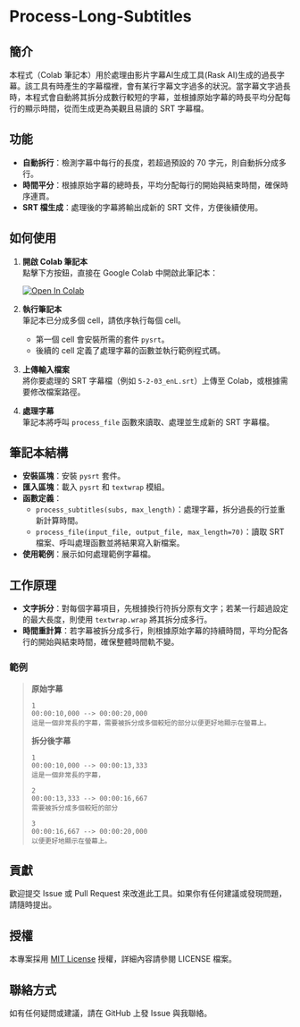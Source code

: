 # Process-Long-Subtitles

## 簡介
本程式（Colab 筆記本）用於處理由影片字幕AI生成工具(Rask AI)生成的過長字幕。該工具有時產生的字幕檔裡，會有某行字幕文字過多的狀況。當字幕文字過長時，本程式會自動將其拆分成數行較短的字幕，並根據原始字幕的時長平均分配每行的顯示時間，從而生成更為美觀且易讀的 SRT 字幕檔。

## 功能
- **自動拆行**：檢測字幕中每行的長度，若超過預設的 70 字元，則自動拆分成多行。
- **時間平分**：根據原始字幕的總時長，平均分配每行的開始與結束時間，確保時序連貫。
- **SRT 檔生成**：處理後的字幕將輸出成新的 SRT 文件，方便後續使用。

## 如何使用
1. **開啟 Colab 筆記本**  
   點擊下方按鈕，直接在 Google Colab 中開啟此筆記本：
   
   [![Open In Colab](https://colab.research.google.com/assets/colab-badge.svg)](https://colab.research.google.com/github/Chihuah/Process-Long-Subtitles/blob/main/Process_Long_Subtitles_(from_Rask_ai).ipynb)

2. **執行筆記本**  
   筆記本已分成多個 cell，請依序執行每個 cell。  
   - 第一個 cell 會安裝所需的套件 `pysrt`。  
   - 後續的 cell 定義了處理字幕的函數並執行範例程式碼。

3. **上傳輸入檔案**  
   將你要處理的 SRT 字幕檔（例如 `5-2-03_enL.srt`）上傳至 Colab，或根據需要修改檔案路徑。

4. **處理字幕**  
   筆記本將呼叫 `process_file` 函數來讀取、處理並生成新的 SRT 字幕檔。

## 筆記本結構
- **安裝區塊**：安裝 `pysrt` 套件。
- **匯入區塊**：載入 `pysrt` 和 `textwrap` 模組。
- **函數定義**：
  - `process_subtitles(subs, max_length)`：處理字幕，拆分過長的行並重新計算時間。
  - `process_file(input_file, output_file, max_length=70)`：讀取 SRT 檔案、呼叫處理函數並將結果寫入新檔案。
- **使用範例**：展示如何處理範例字幕檔。

## 工作原理
- **文字拆分**：對每個字幕項目，先根據換行符拆分原有文字；若某一行超過設定的最大長度，則使用 `textwrap.wrap` 將其拆分成多行。
- **時間重計算**：若字幕被拆分成多行，則根據原始字幕的持續時間，平均分配各行的開始與結束時間，確保整體時間軌不變。

### 範例
> **原始字幕**  
> ```
> 1
> 00:00:10,000 --> 00:00:20,000
> 這是一個非常長的字幕，需要被拆分成多個較短的部分以便更好地顯示在螢幕上。
> ```
> **拆分後字幕**  
> ```
> 1
> 00:00:10,000 --> 00:00:13,333
> 這是一個非常長的字幕，
>
> 2
> 00:00:13,333 --> 00:00:16,667
> 需要被拆分成多個較短的部分
>
> 3
> 00:00:16,667 --> 00:00:20,000
> 以便更好地顯示在螢幕上。
> ```

## 貢獻
歡迎提交 Issue 或 Pull Request 來改進此工具。如果你有任何建議或發現問題，請隨時提出。

## 授權
本專案採用 [MIT License](LICENSE) 授權，詳細內容請參閱 LICENSE 檔案。

## 聯絡方式
如有任何疑問或建議，請在 GitHub 上發 Issue 與我聯絡。
